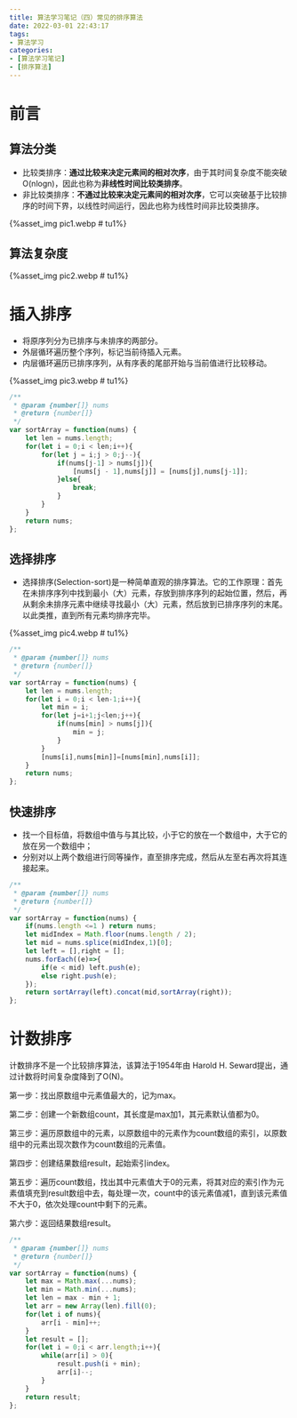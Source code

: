 ```yaml
---
title: 算法学习笔记（四）常见的排序算法
date: 2022-03-01 22:43:17
tags:
- 算法学习
categories:
- [算法学习笔记]
- [排序算法]
---
```


# 前言

## 算法分类

* 比较类排序：**通过比较来决定元素间的相对次序**，由于其时间复杂度不能突破O(nlogn)，因此也称为**非线性时间比较类排序**。
* 非比较类排序：**不通过比较来决定元素间的相对次序**，它可以突破基于比较排序的时间下界，以线性时间运行，因此也称为线性时间非比较类排序。

{%asset_img pic1.webp # tu1%}

## 算法复杂度

{%asset_img pic2.webp # tu1%}

# 插入排序

* 将原序列分为已排序与未排序的两部分。
* 外层循环遍历整个序列，标记当前待插入元素。
* 内层循环遍历已排序序列，从有序表的尾部开始与当前值进行比较移动。

{%asset_img pic3.webp # tu1%}

```js
/**
 * @param {number[]} nums
 * @return {number[]}
 */
var sortArray = function(nums) {
    let len = nums.length;
    for(let i = 0;i < len;i++){
        for(let j = i;j > 0;j--){
            if(nums[j-1] > nums[j]){
                [nums[j - 1],nums[j]] = [nums[j],nums[j-1]];
            }else{
                break;
            }
        }
    }
    return nums;
};
```

## 选择排序

* 选择排序(Selection-sort)是一种简单直观的排序算法。它的工作原理：首先在未排序序列中找到最小（大）元素，存放到排序序列的起始位置，然后，再从剩余未排序元素中继续寻找最小（大）元素，然后放到已排序序列的末尾。以此类推，直到所有元素均排序完毕。

{%asset_img pic4.webp # tu1%}

```js
/**
 * @param {number[]} nums
 * @return {number[]}
 */
var sortArray = function(nums) {
    let len = nums.length;
    for(let i = 0;i < len-1;i++){
        let min = i;
        for(let j=i+1;j<len;j++){
            if(nums[min] > nums[j]){
                min = j;
            }
        }
        [nums[i],nums[min]]=[nums[min],nums[i]];
    }
    return nums;
};
```

## 快速排序

* 找一个目标值，将数组中值与与其比较，小于它的放在一个数组中，大于它的放在另一个数组中；
* 分别对以上两个数组进行同等操作，直至排序完成，然后从左至右再次将其连接起来。

```js
/**
 * @param {number[]} nums
 * @return {number[]}
 */
var sortArray = function(nums) {
    if(nums.length <=1 ) return nums;
    let midIndex = Math.floor(nums.length / 2);
    let mid = nums.splice(midIndex,1)[0];
    let left = [],right = [];
    nums.forEach((e)=>{
        if(e < mid) left.push(e);
        else right.push(e);
    });
    return sortArray(left).concat(mid,sortArray(right));
};
```

# 计数排序

计数排序不是一个比较排序算法，该算法于1954年由 Harold H. Seward提出，通过计数将时间复杂度降到了O(N)。

第一步：找出原数组中元素值最大的，记为max。

第二步：创建一个新数组count，其长度是max加1，其元素默认值都为0。

第三步：遍历原数组中的元素，以原数组中的元素作为count数组的索引，以原数组中的元素出现次数作为count数组的元素值。

第四步：创建结果数组result，起始索引index。

第五步：遍历count数组，找出其中元素值大于0的元素，将其对应的索引作为元素值填充到result数组中去，每处理一次，count中的该元素值减1，直到该元素值不大于0，依次处理count中剩下的元素。

第六步：返回结果数组result。

```js
/**
 * @param {number[]} nums
 * @return {number[]}
 */
var sortArray = function(nums) {
    let max = Math.max(...nums);
    let min = Math.min(...nums);
    let len = max - min + 1;
    let arr = new Array(len).fill(0);
    for(let i of nums){
        arr[i - min]++;
    }
    let result = [];
    for(let i = 0;i < arr.length;i++){
        while(arr[i] > 0){
            result.push(i + min);
            arr[i]--;
        }
    }
    return result;
};
```